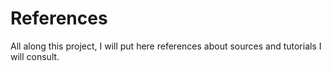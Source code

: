 # References

All along this project, I will put here references about sources and tutorials I will consult.
